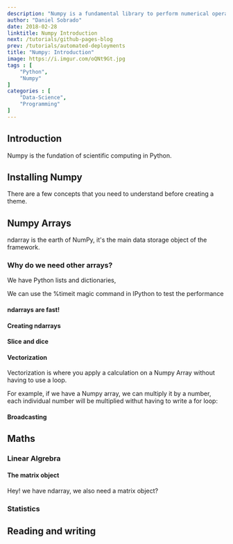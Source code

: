 ```yaml
---
description: "Numpy is a fundamental library to perform numerical operations in Python. This package is about multi-dimensional arrays and performance. It allows us to work in a more powerful and simplified way with matrix algebra, emphasizing matrix methods that are extensively used in statistics, mathematics and machine learning algorithms."
author: "Daniel Sobrado"
date: 2018-02-28
linktitle: Numpy Introduction
next: /tutorials/github-pages-blog
prev: /tutorials/automated-deployments
title: "Numpy: Introduction"
image: https://i.imgur.com/oQNt9Gt.jpg
tags : [
    "Python",
	"Numpy"
]
categories : [
    "Data-Science",
	"Programming"
]
---
```



## Introduction

Numpy is the fundation of scientific computing in Python.

## Installing Numpy

There are a few concepts that you need to understand before creating a theme.

## Numpy Arrays

ndarray is the earth of NumPy, it's the main data storage object of the framework.

### Why do we need other arrays?

We have Python lists and dictionaries, 

We can use the %timeit magic command in IPython to test the performance

#### ndarrays are fast!

#### Creating ndarrays

#### Slice and dice

#### Vectorization

Vectorization is where you apply a calculation on a Numpy Array without having to use a loop.

For example, if we have a Numpy array, we can multiply it by a number, each individual number will be multiplied withut having to write a for loop:

#### Broadcasting

## Maths

### Linear Algrebra

#### The matrix object

Hey! we have ndarray, we also need a matrix object?

### Statistics

## Reading and writing


